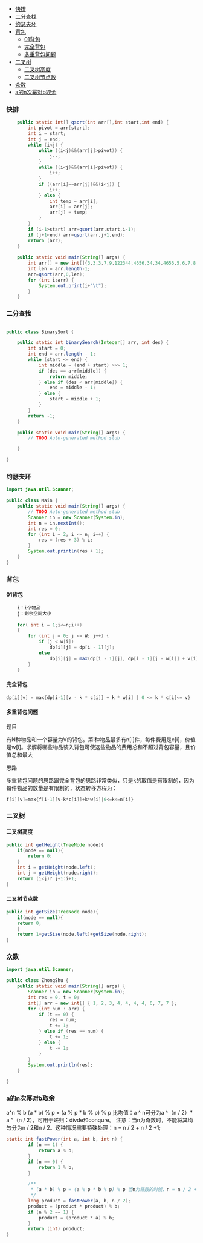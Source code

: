  

<!-- TOC -->

- [快排](#快排)
- [二分查找](#二分查找)
- [约瑟夫环](#约瑟夫环)
- [背包](#背包)
    - [01背包](#01背包)
    - [完全背包](#完全背包)
    - [多重背包问题](#多重背包问题)
- [二叉树](#二叉树)
    - [二叉树高度](#二叉树高度)
    - [二叉树节点数](#二叉树节点数)
- [众数](#众数)
- [a的n次幂对b取余](#a的n次幂对b取余)

<!-- /TOC -->

### 快排

```java
	public static int[] qsort(int arr[],int start,int end) {        
	    int pivot = arr[start];        
	    int i = start;        
	    int j = end;        
	    while (i<j) {            
	        while ((i<j)&&(arr[j]>pivot)) {                
	            j--;            
	        }            
	        while ((i<j)&&(arr[i]<pivot)) {                
	            i++;            
	        }            
	        if ((arr[i]==arr[j])&&(i<j)) {                
	            i++;            
	        } else {                
	            int temp = arr[i];                
	            arr[i] = arr[j];                
	            arr[j] = temp;            
	        }        
	    }        
	    if (i-1>start) arr=qsort(arr,start,i-1);        
	    if (j+1<end) arr=qsort(arr,j+1,end);        
	    return (arr);    
	}    
	 
	public static void main(String[] args) {        
	    int arr[] = new int[]{3,3,3,7,9,122344,4656,34,34,4656,5,6,7,8,9,343,57765,23,12321};        
	    int len = arr.length-1;        
	    arr=qsort(arr,0,len);        
	    for (int i:arr) {            
	        System.out.print(i+"\t");        
	    }    
	}
```

### 二分查找

```java

public class BinarySort {

	public static int binarySearch(Integer[] arr, int des) {
		int start = 0;
		int end = arr.length - 1;
		while (start <= end) {
			int middle = (end + start) >>> 1;
			if (des == arr[middle]) {
				return middle;
			} else if (des < arr[middle]) {
				end = middle - 1;
			} else {
				start = middle + 1;
			}
		}
		return -1;
	}

	public static void main(String[] args) {
		// TODO Auto-generated method stub

	}

}

```

### 约瑟夫环

```java
import java.util.Scanner;

public class Main {
	public static void main(String[] args) {
		// TODO Auto-generated method stub
		Scanner in = new Scanner(System.in);
		int n = in.nextInt();
		int res = 0;
		for (int i = 2; i <= n; i++) {
			res = (res + 3) % i;
		}
		System.out.println(res + 1);
	}
}
```



### 背包

#### 01背包

```java
	i：i个物品
	j：剩余空间大小
	
	for( int i = 1;i<=n;i++)
	{
		for (int j = 0; j <= W; j++) {
			if (j < w[i])
				dp[i][j] = dp[i - 1][j];
			else
				dp[i][j] = max(dp[i - 1][j], dp[i - 1][j - w[i]] + v[i]);
		}
	}

```



#### 完全背包

```java
dp[i][v] = max{dp[i-1][v - k * c[i]] + k * w[i] | 0 <= k * c[i]<= v}
```



#### 多重背包问题

题目

有N种物品和一个容量为V的背包。第i种物品最多有n[i]件，每件费用是c[i]，价值是w[i]。求解将哪些物品装入背包可使这些物品的费用总和不超过背包容量，且价值总和最大

思路

多重背包问题的思路跟完全背包的思路非常类似，只是k的取值是有限制的，因为每件物品的数量是有限制的，状态转移方程为：

```java
f[i][v]=max{f[i-1][v-k*c[i]]+k*w[i]|0<=k<=n[i]}
```



### 二叉树

#### 二叉树高度

```java
public int getHeight(TreeNode node){
	if(node == null){
		return 0;
	}
	int i = getHeight(node.left);
	int j = getHeight(node.right);
	return (i<j)? j+1:i+1;
}
```

#### 二叉树节点数

```java
public int getSize(TreeNode node){
	if(node == null){
	return 0;
	}
	return 1+getSize(node.left)+getSize(node.right);
}
```



### 众数

```java
import java.util.Scanner;

public class ZhongShu {
	public static void main(String[] args) {
		Scanner in = new Scanner(System.in);
		int res = 0, t = 0;
		int[] arr = new int[] { 1, 2, 3, 4, 4, 4, 4, 6, 7, 7 };
		for (int num : arr) {
			if (t == 0) {
				res = num;
				t += 1;
			} else if (res == num) {
				t += 1;
			} else {
				t -= 1;
			}
		}
		System.out.println(res);
	}

}
```

### a的n次幂对b取余
a^n % b
(a * b) % p = (a % p * b % p) % p
比均值：a ^ n可分为a ^（n / 2）* a ^（n / 2），可用于递归：divde和conqure。 
注意：当n为奇数时，不能将其均匀分为n / 2和n / 2。这种情况需要特殊处理：n = n / 2 + n / 2 +1;

```java
static int fastPower(int a, int b, int n) {
		if (n == 1) {
			return a % b;
		}
		if (n == 0) {
			return 1 % b;
		}

		/**
		 * (a * b) % p = (a % p * b % p) % p 当n为奇数的时候，n = n / 2 + n / 2 +1 ；
		 */
		long product = fastPower(a, b, n / 2);
		product = (product * product) % b;
		if (n % 2 == 1) {
			product = (product * a) % b;
		}
		return (int) product;
}
```

